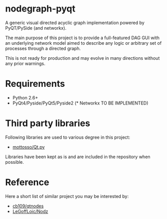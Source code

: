 # nodegraph-pyqt
A generic visual directed acyclic graph implementation powered by PyQT/PySide (and networkx).

The main purpose of this project is to provide a full-featured DAG GUI with an underlying network model aimed to describe any logic or arbitrary set of processes through a directed graph.

This is not ready for production and may evolve in many directions without any prior warnings.

# Requirements

* Python 2.6+
* PyQt4/Pyside/PyQt5/Pyside2
(* Networkx TO BE IMPLEMENTED)

# Third party libraries

Following libraries are used to various degree in this project:
* [mottosso/Qt.py](https://github.com/mottosso/Qt.py)

Libraries have been kept as is and are included in the repository when possible.

# Reference

Here a short list of similar project you may be interested by:
* [cb109/qtnodes](https://github.com/cb109/qtnodes)
* [LeGoffLoic/Nodz](https://github.com/LeGoffLoic/Nodz)
